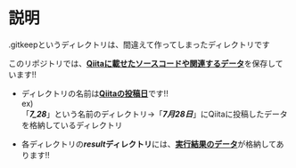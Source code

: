# 説明

.gitkeepというディレクトリは、間違えて作ってしまったディレクトリです

このリポジトリでは、<ins>**Qiitaに載せたソースコードや関連するデータ**</ins>を保存しています!!<br>
- ディレクトリの名前は<ins>**Qiitaの投稿日**</ins>です!!<br>
ex)<br>
「***7_28***」という名前のディレクトリ→「***7月28日***」にQiitaに投稿したデータを格納しているディレクトリ

- 各ディレクトリの*****result***ディレクトリ**には、<ins>**実行結果のデータ**</ins>が格納してあります!!

